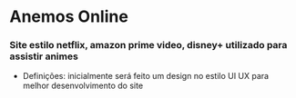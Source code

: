 # Anemos Online

### Site estilo netflix, amazon prime video, disney+ utilizado para assistir animes

* Definições: inicialmente será feito um design no estilo UI UX para melhor desenvolvimento do site

